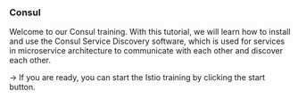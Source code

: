 ### Consul
Welcome to our Consul training. With this tutorial, we will learn how to install and use the Consul Service Discovery software, which is used for services in microservice architecture to communicate with each other and discover each other.

-> If you are ready, you can start the Istio training by clicking the start button.